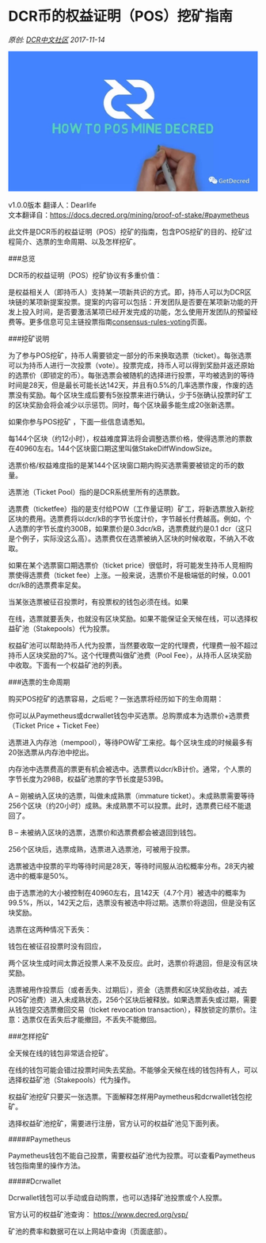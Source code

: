 # DCR币的权益证明（POS）挖矿指南
*原创: [DCR中文社区](https://mp.weixin.qq.com/s?__biz=MzUzNDI5NjA0Mw==&mid=2247483676&idx=1&sn=acee6d314a544c42f797917f08ae9554&chksm=fa97a598cde02c8eed066b68a4344ae497a8967e0ff6c49b160db2815ee6fe0f4a7b6f3b6d18&scene=21#wechat_redirect) 2017-11-14*

![how_to_proof_of_stake](img/how_to_proof_of_stake.jpg)

v1.0.0版本
翻译人：Dearlife  
文本翻译自：https://docs.decred.org/mining/proof-of-stake/#paymetheus

此文件是DCR币的权益证明（POS）挖矿的指南，包含POS挖矿的目的、挖矿过程简介、选票的生命周期、以及怎样挖矿。

###总览

DCR币的权益证明（POS）挖矿协议有多重价值：

是权益相关人（即持币人）支持某一项新共识的方式。即，持币人可以为DCR区块链的某项新提案投票。提案的内容可以包括：开发团队是否要在某项新功能的开发上投入时间，是否要激活某项已经开发完成的功能，怎么使用开发团队的预留经费等。更多信息可见主链投票指南[consensus-rules-voting](https://docs.decred.org/governance/consensus-rule-voting/consensus-rules-voting)页面。

###挖矿说明

为了参与POS挖矿，持币人需要锁定一部分的币来换取选票（ticket）。每张选票可以为持币人进行一次投票（vote）。投票完成，持币人可以得到奖励并返还原始的选票价（即锁定的币）。每张选票会被随机的选择进行投票，平均被选到的等待时间是28天，但是最长可能长达142天，并且有0.5%的几率选票作废，作废的选票没有奖励。每个区块生成后要有5张投票来进行确认，少于5张确认投票时矿工的区块奖励会将会减少以示惩罚。同时，每个区块最多能生成20张新选票。

如果你参与POS挖矿 ，下面一些信息请悉知。

每144个区块（约12小时），权益难度算法将会调整选票价格，使得选票池的票数在40960左右。144个区块窗口期这里叫做StakeDiffWindowSize。

选票价格/权益难度指的是某144个区块窗口期内购买选票需要被锁定的币的数量。

选票池（Ticket Pool）指的是DCR系统里所有的选票数。

选票费（ticketfee）指的是支付给POW（工作量证明）矿工，将新选票放入新挖区块的费用。选票费将以dcr/kB的字节长度计价，字节越长付费越高。例如，个人选票的字节长度约300B，如果票价是0.3dcr/kB，选票费就约是0.1 dcr（这只是个例子，实际没这么高）。选票费仅在选票被纳入区块的时候收取，不纳入不收取。

如果在某个选票窗口期选票价（ticket price）很低时，将可能发生持币人竞相购票使得选票费（ticket fee）上涨。一般来说，选票价不是极端低的时候，0.001 dcr/kB的选票费率足矣。

当某张选票被征召投票时，有投票权的钱包必须在线。如果

在线，选票就要丢失，也就没有区块奖励。如果不能保证全天候在线，可以选择权益矿池（Stakepools）代为投票。

权益矿池可以帮助持币人代为投票，当然要收取一定的代理费，代理费一般不超过持币人区块奖励的7%。这个代理费叫做矿池费（Pool Fee），从持币人区块奖励中收取。下面有一个权益矿池的列表。

###选票的生命周期

购买POS挖矿的选票容易，之后呢？一张选票将经历如下的生命周期：

你可以从Paymetheus或dcrwallet钱包中买选票。总购票成本为选票价+选票费（Ticket Price + Ticket Fee）

选票进入内存池（mempool），等待POW矿工来挖。每个区块生成的时候最多有20张选票从内存池中挖出。

内存池中选票费高的票更有机会被选中。选票费以dcr/kB计价。通常，个人票的字节长度为298B，权益矿池票的字节长度是539B。

A – 刚被纳入区块的选票，叫做未成熟票（immature ticket）。未成熟票需要等待256个区块（约20小时）成熟。未成熟票不可以投票。此时，选票费已经不能退回了。

B – 未被纳入区块的选票，选票价和选票费都会被退回到钱包。

256个区块后，选票成熟，选票进入选票池，可被用于投票。

选票被选中投票的平均等待时间是28天，等待时间服从泊松概率分布。28天内被选中的概率是50%。

由于选票池的大小被控制在40960左右，且142天（4.7个月）被选中的概率为99.5%，所以，142天之后，选票没有被选中将过期。选票价将退回，但是没有区块奖励。

选票在这两种情况下丢失：

钱包在被征召投票时没有回应，

两个区块生成时间太靠近投票人来不及反应。此时，选票价将退回，但是没有区块奖励。

选票被用作投票后（或者丢失、过期后），资金（选票费和区块奖励收益，减去POS矿池费）进入未成熟状态，256个区块后被释放。如果选票丢失或过期，需要从钱包提交选票撤回交易（ticket revocation transaction），释放锁定的票价。注意：选票仅在丢失后才能撤回，不丢失不能撤回。

###怎样挖矿

全天候在线的钱包非常适合挖矿。

在线的钱包可能会错过投票时间失去奖励。不能够全天候在线的钱包持有人，可以选择权益矿池（Stakepools）代为操作。

权益矿池挖矿只要买一张选票。下面解释怎样用Paymetheus和dcrwallet钱包挖矿。

选择权益矿池挖矿，需要进行注册，官方认可的权益矿池见下面列表。

#####Paymetheus

Paymetheus钱包不能自己投票，需要权益矿池代为投票。可以查看Paymetheus钱包指南里的操作方法。

#####Dcrwallet

Dcrwallet钱包可以手动或自动购票，也可以选择矿池投票或个人投票。

官方认可的权益矿池查询：
https://www.decred.org/vsp/

矿池的费率和数据可在以上网站中查询（页面底部）。

 
 
